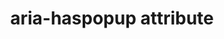 ---
{
  "title": "aria-haspopup attribute",
  "description": "This attribute indicates the availability and type of interactive popup element, such as menu or dialog.\n\n Aria 1.0 values are well supported, such as `true`, `false`, and `menu` (which is the same as `true`). New values such as `dialog`, `grid`, `listbox`, and `tree` are not supported. This lack of support might cause significant issues for screen reader users. For example, `aria-haspopup=\"listbox\"` being announced as `aria-haspopup=\"menu\"` could lead users to think that something the behaves like a native `<select>` (`listbox`) is a `menu`.",
  "category": "aria",
  "keywords": [
    "aria-haspopup attribute"
  ],
  "last_test_date": "2019-04-02",
  "test_results_url": "https://a11ysupport.io/tech/aria/aria-haspopup_attribute",
  "test_url": "https://a11ysupport.io/tech/aria/aria-haspopup_attribute",
  "stats": {
    "jaws": {
      "chrome": {
        "75-86": "a"
      },
      "ie": {
        "11": "a"
      },
      "firefox": {
        "67-82": "a"
      },
      "edge": {
        "44": "a"
      }
    },
    "narrator": {
      "edge": {
        "44-86": "a"
      }
    },
    "nvda": {
      "chrome": {
        "75-86": "a"
      },
      "firefox": {
        "67-82": "a"
      },
      "ie": {
        "11": "a"
      },
      "edge": {
        "44.17763": "a"
      }
    },
    "talkback": {
      "and_chr": {
        "75-86": "a"
      }
    },
    "vo_ios": {
      "ios_saf": {
        "13.1-14.2": "a"
      }
    },
    "vo_macos": {
      "safari": {
        "13.0.2-14.0": "a"
      }
    },
    "orca": {
      "firefox": {
        "69-82": "a"
      }
    },
    "dragon_win": {
      "chrome": {
        "80-87": "a"
      }
    },
    "va_and": {
      "and_chr": {
        "80-87": "a"
      }
    },
    "vc_macos": {
      "safari": {
        "13.0.5-14.0.1": "a"
      }
    },
    "vc_ios": {
      "ios_saf": {
        "13.3.1-14.2": "a"
      }
    },
    "wsr": {
      "chrome": {
        "80-87": "a"
      }
    }
  },
  "links": {
    "NVDA issue for ARIA 1.1 values": "https://github.com/nvaccess/nvda/issues/8235",
    "JAWS issue for ARIA 1.1 values": "https://github.com/FreedomScientific/VFO-standards-support/issues/33",
    "ARIA spec for aria-haspopup": "https://www.w3.org/TR/wai-aria-1.1/#aria-haspopup"
  }
}
---